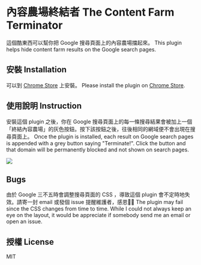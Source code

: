 # 內容農場終結者 The Content Farm Terminator

這個酷東西可以幫你把 Google 搜尋頁面上的內容農場擋起來。
This plugin helps hide content farm results on the Google search pages.

## 安裝 Installation

可以到 [Chrome Store](https://chrome.google.com/webstore/detail/the-content-farm-terminat/chhekpgdckchblnfdelceaigmlfbakgn) 上安裝。
Please install the plugin on [Chrome Store](https://chrome.google.com/webstore/detail/the-content-farm-terminat/chhekpgdckchblnfdelceaigmlfbakgn).


## 使用說明 Instruction

安裝這個 plugin 之後，你在 Google 搜尋頁面上的每一條搜尋結果會被加上一個「終結內容農場」的灰色按鈕。按下該按鈕之後，往後相同的網域便不會出現在搜尋頁面上。
Once the plugin is installed, each result on Google search pages is appended with a grey button saying "Terminate!". Click the button and that domain will be permanently blocked and not shown on search pages.

![](https://i.imgur.com/axp8siq.png)

## Bugs

由於 Google 三不五時會調整搜尋頁面的 CSS ，導致這個 plugin 會不定時地失效。請寄一封 email 或發個 issue 提醒維護者，感恩🙏🙏
The plugin may fail since the CSS changes from time to time. While I could not always keep an eye on the layout, it would be appreciate if somebody send me an email or open an issue.

## 授權 License

MIT
